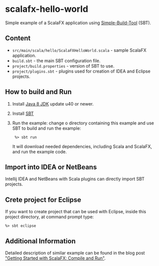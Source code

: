 scalafx-hello-world
===================

Simple example of a ScalaFX application using [Simple-Build-Tool](http://www.scala-sbt.org/) (SBT).

Content
-------

* `src/main/scala/hello/ScalaFXHelloWorld.scala` - sample ScalaFX application.
* `build.sbt` - the main SBT configuration file.
* `project/build.properties` - version of SBT to use.
* `project/plugins.sbt` - plugins used for creation of IDEA and Eclipse projects.



How to build and Run
--------------------

1. Install [Java 8 JDK](http://www.oracle.com/technetwork/java/javase/downloads/index.html) update u40 or newer.

2. Install [SBT](http://www.scala-sbt.org/)

3. Run the example: change o directory containing this example and use SBT to
   build and run the example:

   ```
    %> sbt run
   ```

   It will download needed dependencies, including Scala and ScalaFX, and run 
   the example code. 


Import into IDEA or NetBeans
----------------------------

Intellij IDEA and NetBeans with Scala plugins can directly import SBT projects. 


Crete project for Eclipse
-------------------------

If you want to create project that can be used with Eclipse, inside
this project directory, at command prompt type:

    %> sbt eclipse


Additional Information
----------------------

Detailed description of similar example can be found in the blog post
["Getting Started with ScalaFX: Compile and Run"](http://codingonthestaircase.wordpress.com/2013/05/17/getting-started-with-scalafx-compile-and-run-2/).
